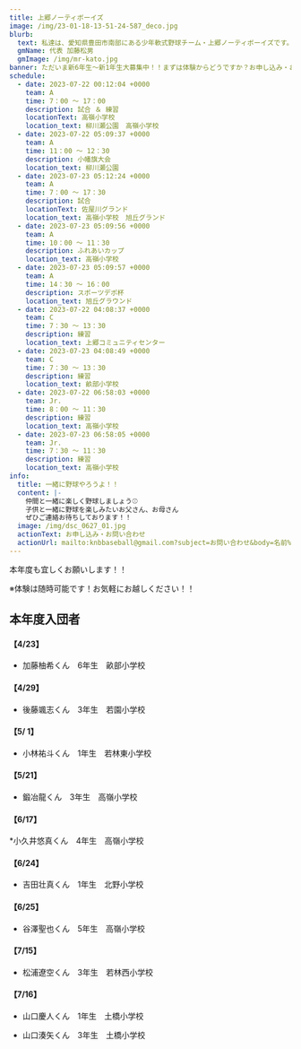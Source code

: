 ```yaml
---
title: 上郷ノーティボーイズ
image: /img/23-01-18-13-51-24-587_deco.jpg
blurb:
  text: 私達は、愛知県豊田市南部にある少年軟式野球チーム・上郷ノーティボーイズです。野球を愛する少年・少女達の夢を育み、軟式野球を正しく指導し、体力向上と礼儀を養成します。また、親友同士の友情と交歓の場を与え、規則正しい明朗な少年・少女を育成することを目的としています。
  gmName: 代表 加藤松男
  gmImage: /img/mr-kato.jpg
banner: ただいま新6年生～新1年生大募集中！！まずは体験からどうですか？お申し込み・お問い合わせはお気軽にどうぞ！！
schedule:
  - date: 2023-07-22 00:12:04 +0000
    team: A
    time: 7：00 ～ 17：00
    description: 試合 ＆ 練習
    locationText: 高嶺小学校
    location_text: 柳川瀬公園　高嶺小学校
  - date: 2023-07-22 05:09:37 +0000
    team: A
    time: 11：00 ～ 12：30
    description: 小幡旗大会
    location_text: 柳川瀬公園
  - date: 2023-07-23 05:12:24 +0000
    team: A
    time: 7：00 ～ 17：30
    description: 試合
    locationText: 佐屋川グランド
    location_text: 高嶺小学校　旭丘グランド
  - date: 2023-07-23 05:09:56 +0000
    team: A
    time: 10：00 ～ 11：30
    description: ふれあいカップ
    location_text: 高嶺小学校
  - date: 2023-07-23 05:09:57 +0000
    team: A
    time: 14：30 ～ 16：00
    description: スポーツデポ杯
    location_text: 旭丘グラウンド
  - date: 2023-07-22 04:08:37 +0000
    team: C
    time: 7：30 ～ 13：30
    description: 練習
    location_text: 上郷コミュニティセンター
  - date: 2023-07-23 04:08:49 +0000
    team: C
    time: 7：30 ～ 13：30
    description: 練習
    location_text: 畝部小学校
  - date: 2023-07-22 06:58:03 +0000
    team: Jr.
    time: 8：00 ～ 11：30
    description: 練習
    location_text: 高嶺小学校
  - date: 2023-07-23 06:58:05 +0000
    team: Jr.
    time: 7：30 ～ 11：30
    description: 練習
    location_text: 高嶺小学校
info:
  title: 一緒に野球やろうよ！！
  content: |-
    仲間と一緒に楽しく野球しましょう⚾
    子供と一緒に野球を楽しみたいお父さん、お母さん
    ぜひご連絡お待ちしております！！
  image: /img/dsc_0627_01.jpg
  actionText: お申し込み・お問い合わせ
  actionUrl: mailto:knbbaseball@gmail.com?subject=お問い合わせ&body=名前%20%3A%0D%0Aふりがな%20%3A%0D%0A電話%20%3A%0D%0A学校名%20%3A%0D%0A学年%20%3A%0D%0Aお問い合せ内容%20%3A（例、体験・見学・入団希望）
---
```

本年度も宜しくお願いします！！


※体験は随時可能です！お気軽にお越しください！！

## 本年度入団者

#### 【4/23】

* 加藤柚希くん　6年生　畝部小学校

#### 【4/29】

* 後藤颯志くん　3年生　若園小学校

#### 【5/ 1】

* 小林祐斗くん　1年生　若林東小学校

#### 【5/21】

* 鍛冶龍くん　3年生　高嶺小学校

#### 【6/17】

*小久井悠真くん　4年生　高嶺小学校

#### 【6/24】

* 吉田壮真くん　1年生　北野小学校

#### 【6/25】

* 谷澤聖也くん　5年生　高嶺小学校

#### 【7/15】

* 松浦遼空くん　3年生　若林西小学校

#### 【7/16】

* 山口慶人くん　1年生　土橋小学校

* 山口湊矢くん　3年生　土橋小学校